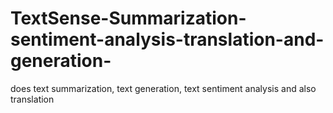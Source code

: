 # TextSense-Summarization-sentiment-analysis-translation-and-generation-
does text summarization, text generation, text sentiment analysis and also translation
